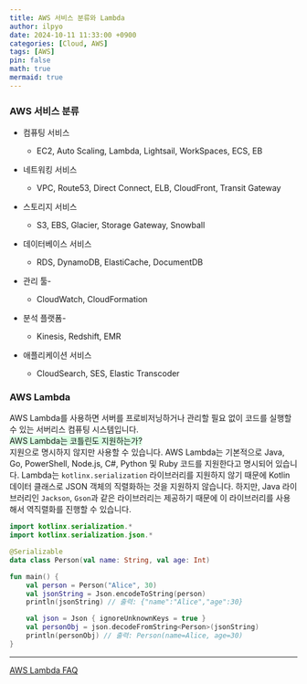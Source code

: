 ```yaml
--- 
title: AWS 서비스 분류와 Lambda
author: ilpyo
date: 2024-10-11 11:33:00 +0900
categories: [Cloud, AWS]
tags: [AWS]
pin: false
math: true
mermaid: true
--- 
```


### AWS 서비스 분류
- 컴퓨팅 서비스
  - EC2, Auto Scaling, Lambda, Lightsail, WorkSpaces, ECS, EB  

- 네트워킹 서비스 
  - VPC, Route53, Direct Connect, ELB, CloudFront, Transit Gateway  

- 스토리지 서비스 
  - S3, EBS, Glacier, Storage Gateway, Snowball  

- 데이터베이스 서비스 
  - RDS, DynamoDB, ElastiCache, DocumentDB

- 관리 툴- 
  - CloudWatch, CloudFormation

- 분석 플랫폼- 
  - Kinesis, Redshift, EMR

- 애플리케이션 서비스 
  - CloudSearch, SES, Elastic Transcoder

### AWS Lambda
AWS Lambda를 사용하면 서버를 프로비저닝하거나 관리할 필요 없이 코드를 실행할 수 있는 서버리스 컴퓨팅 시스템입니다.  
<span style="background-color:#DCFFE4">AWS Lambda는 코틀린도 지원하는가?</span>  
지원으로 명시하지 않지만 사용할 수 있습니다. AWS Lambda는 기본적으로 Java, Go, PowerShell, Node.js, C#, Python 및 Ruby 코드를 지원한다고 명시되어 있습니다. Lambda는 ```kotlinx.serialization``` 라이브러리를 지원하지 않기 때문에 Kotlin 데이터 클래스로 JSON 객체의 직렬화하는 것을 지원하지 않습니다. 하지만, Java 라이브러리인 ```Jackson```, ```Gson```과 같은 라이브러리는 제공하기 때문에 이 라이브러리를 사용해서 역직렬화를 진행할 수 있습니다.
```kotlin
import kotlinx.serialization.*
import kotlinx.serialization.json.*

@Serializable
data class Person(val name: String, val age: Int)

fun main() {
    val person = Person("Alice", 30)
    val jsonString = Json.encodeToString(person)
    println(jsonString) // 출력: {"name":"Alice","age":30}

    val json = Json { ignoreUnknownKeys = true }
    val personObj = json.decodeFromString<Person>(jsonString)
    println(personObj) // 출력: Person(name=Alice, age=30)
}
```

<hr/>

[AWS Lambda FAQ](https://aws.amazon.com/ko/lambda/faqs/) 
